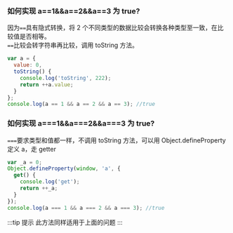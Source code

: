 ### 如何实现 a==1&&a==2&&a==3 为 true?

因为`==`具有隐式转换，将 2 个不同类型的数据比较会转换各种类型至一致，在比较值是否相等。  
`==`比较会转字符串再比较，调用 toString 方法。

```js
var a = {
  value: 0,
  toString() {
    console.log('toString', 222);
    return ++a.value;
  }
};
console.log(a == 1 && a == 2 && a == 3); //true
```

### 如何实现 a===1&&a===2&&a===3 为 true?

`===`要求类型和值都一样，不调用 toString 方法，可以用 Object.defineProperty 定义 a，走 getter

```js
var _a = 0;
Object.defineProperty(window, 'a', {
  get() {
    console.log('get');
    return ++_a;
  }
});
console.log(a === 1 && a === 2 && a === 3); //true
```

:::tip 提示
此方法同样适用于上面的问题
:::
